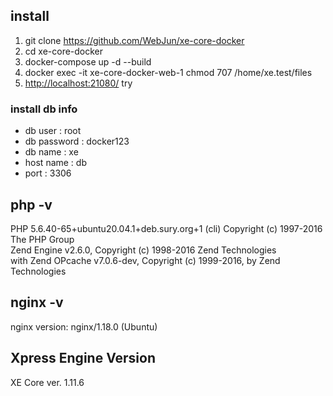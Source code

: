 ## install
1. git clone https://github.com/WebJun/xe-core-docker  
2. cd xe-core-docker  
3. docker-compose up -d --build  
4. docker exec -it xe-core-docker-web-1 chmod 707 /home/xe.test/files  
5. [http://localhost:21080/](http://localhost:21080/) try

### install db info
- db user : root
- db password : docker123
- db name : xe
- host name : db
- port : 3306

## php -v
PHP 5.6.40-65+ubuntu20.04.1+deb.sury.org+1 (cli) 
Copyright (c) 1997-2016 The PHP Group  
Zend Engine v2.6.0, Copyright (c) 1998-2016 Zend Technologies  
    with Zend OPcache v7.0.6-dev, Copyright (c) 1999-2016, by Zend Technologies  

## nginx -v
nginx version: nginx/1.18.0 (Ubuntu)

## Xpress Engine Version
XE Core ver. 1.11.6  
